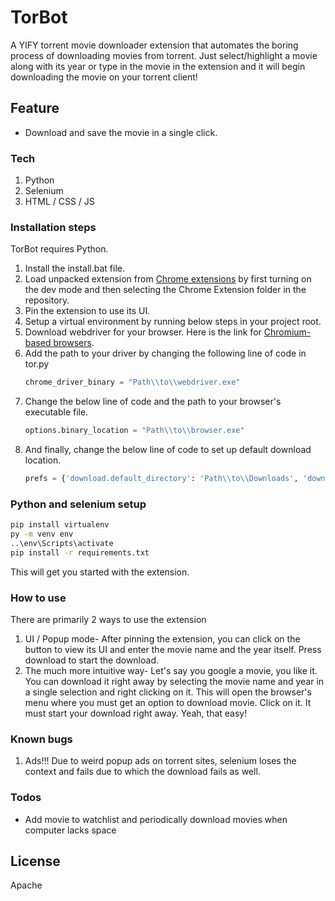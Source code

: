 # TorBot

A YIFY torrent movie downloader extension that automates the boring process of downloading movies from torrent. Just select/highlight a movie along with its year or type in the movie in the extension and it will begin downloading the movie on your torrent client!

## Feature
  - Download and save the movie in a single click.

### Tech
1. Python
2. Selenium
3. HTML / CSS / JS

### Installation steps
TorBot requires Python.

1. Install the install.bat file.
2. Load unpacked extension from [Chrome extensions](chrome://extensions) by first turning on the dev mode and then selecting the Chrome Extension folder in the repository.
3. Pin the extension to use its UI.
4. Setup a virtual environment by running below steps in your project root.
5. Download webdriver for your browser. Here is the link for [Chromium-based browsers](https://chromedriver.chromium.org/downloads).
6. Add the path to your driver by changing the following line of code in tor.py
    ```py
    chrome_driver_binary = "Path\\to\\webdriver.exe"
    ```
7. Change the below line of code and the path to your browser's executable file.
    ```py
    options.binary_location = "Path\\to\\browser.exe"
    ```
8. And finally, change the below line of code to set up default download location.
    ```py
    prefs = {'download.default_directory': 'Path\\to\\Downloads', 'download.prompt_for_download': False}
    ```


### Python and selenium setup
```sh
pip install virtualenv
py -m venv env
..\env\Scripts\activate
pip install -r requirements.txt
```
This will get you started with the extension.

### How to use
There are primarily 2 ways to use the extension
1. UI / Popup mode- After pinning the extension, you can click on the button to view its UI and enter the movie name and the year itself. Press download to start the download.
2. The much more intuitive way- Let's say you google a movie, you like it. You can download it right away by selecting the movie name and year in a single selection and right clicking on it. This will open the browser's menu where you must get an option to download movie. Click on it. It must start your download right away. Yeah, that easy!

### Known bugs
1. Ads!!! Due to weird popup ads on torrent sites, selenium loses the context and fails due to which the download fails as well.


### Todos
 - Add movie to watchlist and periodically download movies when computer lacks space

License
----

Apache
